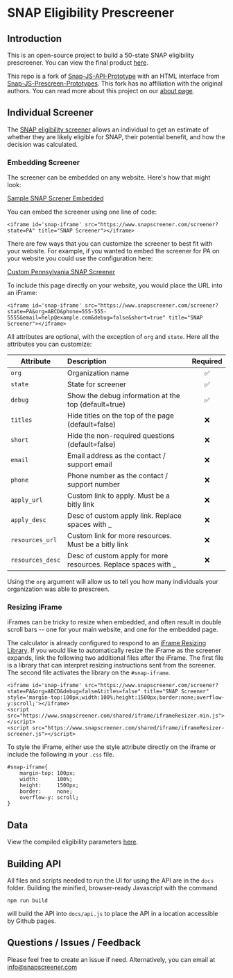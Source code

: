 # SNAP Eligibility Prescreener

## Introduction

This is an open-source project to build a 50-state SNAP eligibility prescreener. You can view the final product [here](https://www.snapscreener.com/).

This repo is a fork of [Snap-JS-API-Prototype](https://github.com/18F/snap-js-api-prototype) with an HTML interface from [Snap-JS-Prescreen-Prototypes](https://github.com/18F/snap-js-prescreener-prototypes). This fork has no affiliation with the original authors. You can read more about this project on our [about page](https://www.snapscreener.com/?p=about).

## Individual Screener

The [SNAP eligibility screener](https://www.snapscreener.com/) allows an individual to get an estimate of whether they are likely eligible for SNAP, their potential benefit, and how the decision was calculated.

### Embedding Screener

The screener can be embedded on any website. Here's how that might look:

[Sample SNAP Screner Embedded](https://www.snapscreener.com/sample-embed)

You can embed the screener using one line of code:

```
<iframe id='snap-iframe' src="https://www.snapscreener.com/screener?state=PA" title="SNAP Screener"></iframe>
```

There are few ways that you can customize the screener to best fit with your website. For example, if you wanted to embed the screener for PA on your website you could use the configuration here: 

[Custom Pennsylvania SNAP Screener](https://www.snapscreener.com/screener?state=PA&org=ABCD&debug=false&titles=false)

To include this page directly on your website, you would place the URL into an iFrame:

```
<iframe id='snap-iframe' src="https://www.snapscreener.com/screener?state=PA&org=ABCD&phone=555-555-5555&email=help@example.com&debug=false&short=true" title="SNAP Screener"></iframe>
```

All attributes are optional, with the exception of ``org`` and ``state``. Here all the attributes you can customize:

| Attribute     | Description                                          | Required  |
| ------------- |:---------------------------------------------------- | :-----:|
| `org`         | Organization name                                    |   ✅   |
| `state`       | State for screener                                   |   ✅   |
| `debug`       | Show the debug information at the top (default=true) |   ✅   |
| `titles`      | Hide titles on the top of the page (default=false)   |   ❌   |
| `short`       | Hide the non-required questions (default=false)      |   ❌   |
| `email`       | Email address as the contact / support email         |   ❌   |
| `phone`       | Phone number as the contact / support number         |   ❌   |
| `apply_url`       | Custom link to apply. Must be a bitly link                         |   ❌   |
| `apply_desc`      | Desc of custom apply link. Replace spaces with _                   |   ❌   |
| `resources_url`   | Custom link for more resources. Must be a bitly link               |   ❌   |
| `resources_desc`  | Desc of custom apply for more resources. Replace spaces with _     |   ❌   |
 
Using the ``org`` argument will allow us to tell you how many individuals your organization was able to prescreen.

### Resizing iFrame

iFrames can be tricky to resize when embedded, and often result in double scroll bars -- one for your main website, and one for the embedded page.

The calculator is already configured to respond to an [iFrame Resizing Library](https://github.com/davidjbradshaw/iframe-resizer/). If you would like to automatically resize the iFrame as the screener expands, link the following two additional files after the iFrame. The first file is a library that can interpret resizing instructions sent from the screener. The second file activates the library on the ``#snap-iframe``.

```
<iframe id='snap-iframe' src="https://www.snapscreener.com/screener?state=PA&org=ABCD&debug=false&titles=false" title="SNAP Screener" style='margin-top:100px;width:100%;height:1500px;border:none;overflow-y:scroll;'></iframe>
<script src="https://www.snapscreener.com/shared/iframe/iframeResizer.min.js"></script>
<script src="https://www.snapscreener.com/shared/iframe/iframeResizer-screener.js"></script>
```

To style the iFrame, either use the style attribute directly on the iframe or include the following in your ```.css``` file.
```
#snap-iframe{
    margin-top: 100px;
    width:      100%;
    height:     1500px;
    border:     none;
    overflow-y: scroll;
}
```

## Data

View the compiled eligibility parameters [here](https://www.snapscreener.com/?p=data).

## Building API

All files and scripts needed to run the UI for using the API are in the ```docs``` folder. Building the minified, browser-ready Javascript with the command

```
npm run build
```

will build the API into ```docs/api.js``` to place the API in a location accessible by Github pages.

## Questions / Issues / Feedback

Please feel free to create an issue if need. Alternatively, you can email at info@snapscreener.com